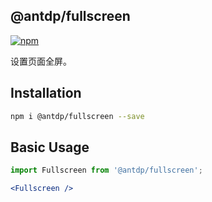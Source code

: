 @antdp/fullscreen
---

[![npm](https://img.shields.io/npm/v/@antdp/fullscreen.svg?maxAge=3600)](https://www.npmjs.com/package/@antdp/fullscreen)

设置页面全屏。

## Installation

```bash
npm i @antdp/fullscreen --save
```

## Basic Usage

```jsx
import Fullscreen from '@antdp/fullscreen';

<Fullscreen />
```

